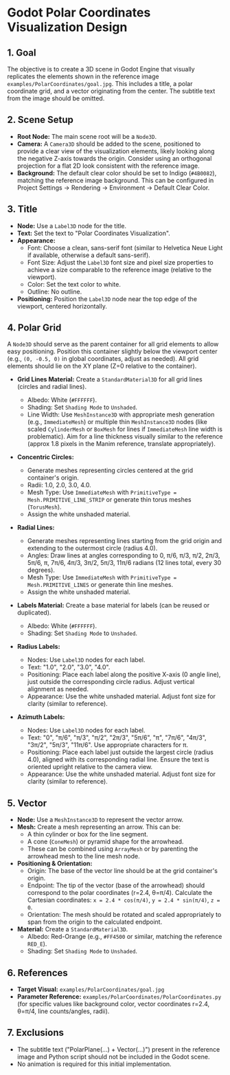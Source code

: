 # Godot Polar Coordinates Visualization Design

## 1. Goal

The objective is to create a 3D scene in Godot Engine that visually replicates the elements shown in the reference image `examples/PolarCoordinates/goal.jpg`. This includes a title, a polar coordinate grid, and a vector originating from the center. The subtitle text from the image should be omitted.

## 2. Scene Setup

*   **Root Node:** The main scene root will be a `Node3D`.
*   **Camera:** A `Camera3D` should be added to the scene, positioned to provide a clear view of the visualization elements, likely looking along the negative Z-axis towards the origin. Consider using an orthogonal projection for a flat 2D look consistent with the reference image.
*   **Background:** The default clear color should be set to Indigo (`#4B0082`), matching the reference image background. This can be configured in Project Settings -> Rendering -> Environment -> Default Clear Color.

## 3. Title

*   **Node:** Use a `Label3D` node for the title.
*   **Text:** Set the text to "Polar Coordinates Visualization".
*   **Appearance:**
    *   Font: Choose a clean, sans-serif font (similar to Helvetica Neue Light if available, otherwise a default sans-serif).
    *   Font Size: Adjust the `Label3D` font size and pixel size properties to achieve a size comparable to the reference image (relative to the viewport).
    *   Color: Set the text color to white.
    *   Outline: No outline.
*   **Positioning:** Position the `Label3D` node near the top edge of the viewport, centered horizontally.

## 4. Polar Grid

A `Node3D` should serve as the parent container for all grid elements to allow easy positioning. Position this container slightly below the viewport center (e.g., `(0, -0.5, 0)` in global coordinates, adjust as needed). All grid elements should lie on the XY plane (Z=0 relative to the container).

*   **Grid Lines Material:** Create a `StandardMaterial3D` for all grid lines (circles and radial lines).
    *   Albedo: White (`#FFFFFF`).
    *   Shading: Set `Shading Mode` to `Unshaded`.
    *   Line Width: Use `MeshInstance3D` with appropriate mesh generation (e.g., `ImmediateMesh`) or multiple thin `MeshInstance3D` nodes (like scaled `CylinderMesh` or `BoxMesh` for lines if `ImmediateMesh` line width is problematic). Aim for a line thickness visually similar to the reference (approx 1.8 pixels in the Manim reference, translate appropriately).

*   **Concentric Circles:**
    *   Generate meshes representing circles centered at the grid container's origin.
    *   Radii: 1.0, 2.0, 3.0, 4.0.
    *   Mesh Type: Use `ImmediateMesh` with `PrimitiveType = Mesh.PRIMITIVE_LINE_STRIP` or generate thin torus meshes (`TorusMesh`).
    *   Assign the white unshaded material.

*   **Radial Lines:**
    *   Generate meshes representing lines starting from the grid origin and extending to the outermost circle (radius 4.0).
    *   Angles: Draw lines at angles corresponding to 0, π/6, π/3, π/2, 2π/3, 5π/6, π, 7π/6, 4π/3, 3π/2, 5π/3, 11π/6 radians (12 lines total, every 30 degrees).
    *   Mesh Type: Use `ImmediateMesh` with `PrimitiveType = Mesh.PRIMITIVE_LINES` or generate thin line meshes.
    *   Assign the white unshaded material.

*   **Labels Material:** Create a base material for labels (can be reused or duplicated).
    *   Albedo: White (`#FFFFFF`).
    *   Shading: Set `Shading Mode` to `Unshaded`.

*   **Radius Labels:**
    *   Nodes: Use `Label3D` nodes for each label.
    *   Text: "1.0", "2.0", "3.0", "4.0".
    *   Positioning: Place each label along the positive X-axis (0 angle line), just outside the corresponding circle radius. Adjust vertical alignment as needed.
    *   Appearance: Use the white unshaded material. Adjust font size for clarity (similar to reference).

*   **Azimuth Labels:**
    *   Nodes: Use `Label3D` nodes for each label.
    *   Text: "0", "π/6", "π/3", "π/2", "2π/3", "5π/6", "π", "7π/6", "4π/3", "3π/2", "5π/3", "11π/6". Use appropriate characters for π.
    *   Positioning: Place each label just outside the largest circle (radius 4.0), aligned with its corresponding radial line. Ensure the text is oriented upright relative to the camera view.
    *   Appearance: Use the white unshaded material. Adjust font size for clarity (similar to reference).

## 5. Vector

*   **Node:** Use a `MeshInstance3D` to represent the vector arrow.
*   **Mesh:** Create a mesh representing an arrow. This can be:
    *   A thin cylinder or box for the line segment.
    *   A cone (`ConeMesh`) or pyramid shape for the arrowhead.
    *   These can be combined using `ArrayMesh` or by parenting the arrowhead mesh to the line mesh node.
*   **Positioning & Orientation:**
    *   Origin: The base of the vector line should be at the grid container's origin.
    *   Endpoint: The tip of the vector (base of the arrowhead) should correspond to the polar coordinates (r=2.4, θ=π/4). Calculate the Cartesian coordinates: `x = 2.4 * cos(π/4)`, `y = 2.4 * sin(π/4)`, `z = 0`.
    *   Orientation: The mesh should be rotated and scaled appropriately to span from the origin to the calculated endpoint.
*   **Material:** Create a `StandardMaterial3D`.
    *   Albedo: Red-Orange (e.g., `#FF4500` or similar, matching the reference `RED_E`).
    *   Shading: Set `Shading Mode` to `Unshaded`.

## 6. References

*   **Target Visual:** `examples/PolarCoordinates/goal.jpg`
*   **Parameter Reference:** `examples/PolarCoordinates/PolarCoordinates.py` (for specific values like background color, vector coordinates r=2.4, θ=π/4, line counts/angles, radii).

## 7. Exclusions

*   The subtitle text ("PolarPlane(...) + Vector(...)") present in the reference image and Python script should not be included in the Godot scene.
*   No animation is required for this initial implementation.
